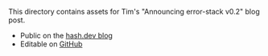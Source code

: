 This directory contains assets for Tim's "Announcing error-stack v0.2" blog post.

- Public on the [hash.dev blog](https://hash.dev/blog/error-stack-update-0-2)
- Editable on [GitHub](https://github.com/hashintel/hash/blob/main/apps/hashdev/src/_pages/blog/0010_error-stack-update-0-2.mdx)
